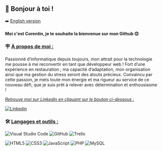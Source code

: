 ## 👋 Bonjour à toi !
➡️ [English version](./README_EN.md)

#### Moi c'est Corentin, je te souhaite la bienvenue sur mon Github 😊

### 🪧 <ins>À propos de moi :

Passionné d’informatique depuis toujours, mon attrait pour la
technologie me pousse à me reconvertir en tant que développeur web !
Fort d’une expérience en restauration ; ma capacité d’adaptation, mon
organisation ainsi que ma gestion du stress seront des atouts précieux.
Convaincu par cette passion, je mets toute mon énergie et ma rigueur au
service de ce nouveau défi, que je suis prêt à relever avec détermination
et enthousiasme !

<ins>_Retrouve moi sur Linkedin en cliquant sur le bouton ci-dessous :_</ins>

<a href="https://www.linkedin.com/in/corentin-ma/">![Linkedin](https://img.shields.io/badge/linkedin-%230077B5.svg?style=for-the-badge&logo=linkedin&logoColor=white)</a>


### 🛠️ <ins>Langages et outils :

![Visual Studio Code](https://img.shields.io/badge/Visual%20Studio%20Code-0078d7.svg?style=for-the-badge&logo=visual-studio-code&logoColor=white)
![GitHub](https://img.shields.io/badge/github-%23121011.svg?style=for-the-badge&logo=github&logoColor=white)
![Trello](https://img.shields.io/badge/Trello-%23026AA7.svg?style=for-the-badge&logo=Trello&logoColor=white)

![HTML5](https://img.shields.io/badge/html5-%23E34F26.svg?style=for-the-badge&logo=html5&logoColor=white)
![CSS3](https://img.shields.io/badge/css3-%231572B6.svg?style=for-the-badge&logo=css3&logoColor=white)
![JavaScript](https://img.shields.io/badge/javascript-%23323330.svg?style=for-the-badge&logo=javascript&logoColor=%23F7DF1E)
![PHP](https://img.shields.io/badge/php-%23777BB4.svg?style=for-the-badge&logo=php&logoColor=white)
![MySQL](https://img.shields.io/badge/mysql-4479A1.svg?style=for-the-badge&logo=mysql&logoColor=white)
